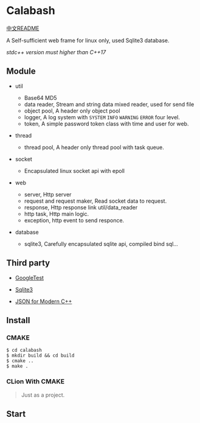 # Calabash
[中文README](https://github.com/Taiga-A/Calabash/blob/master/README_ZH.md)

A Self-sufficient web frame for linux only, used Sqlite3 database.

*stdc++ version must higher than C++17* 


## Module

* util
  * Base64 MD5
  * data reader, Stream and string data mixed reader, used for send file
  * object pool, A header only object pool
  * logger, A log system with `SYSTEM` `INFO` `WARNING` `ERROR` four level.
  * token, A simple password token class with time and user for web.
* thread
  
  * thread pool, A header only thread pool with task queue.
* socket
  
  * Encapsulated linux socket api with epoll 
* web
  * server, Http server
  * request and request maker, Read socket data to request.
  * response, Http response link util/data_reader
  * http task, Http main logic.
  * exception, http event to send responce.
* database
  
  * sqlite3, Carefully encapsulated sqlite api, compiled bind sql...
  
  

## Third party

*  [GoogleTest](https://github.com/google/googletest)

*  [Sqlite3](https://sqlite.org)

*  [JSON for Modern C++](https://github.com/nlohmann/json)

## Install

### CMAKE

``` shell
$ cd calabash
$ mkdir build && cd build
$ cmake ..
$ make .
```

### CLion With CMAKE

> Just as a project.



## Start





